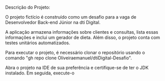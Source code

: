Descrição do Projeto:


O projeto fictício é construído como um desafio para a vaga de Desenvolvedor Back-end Júnior na dti Digital.

A aplicação armazena informações sobre clientes e consultas, lista essas informações e inclui um gerador de dieta. Além disso, o projeto conta com testes unitários automatizados.

Para executar o projeto, é necessário clonar o repositório usando o comando "gh repo clone Oliveiraemanuel/dtiDigital-Desafio".

Abra o projeto na IDE de sua preferência e certifique-se de ter o JDK instalado. Em seguida, execute-o
